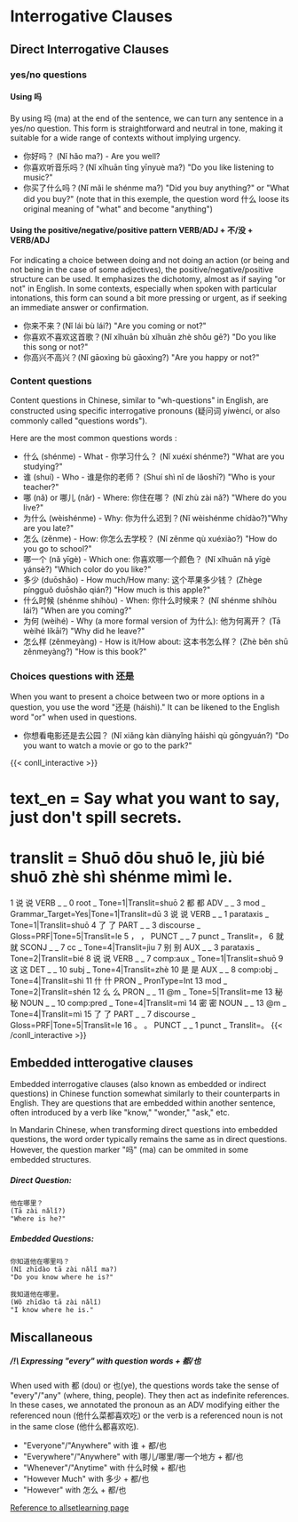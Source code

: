 # Interrogative Clauses

## Direct Interrogative Clauses
### yes/no questions 
#### Using 吗
By using 吗 (ma) at the end of the sentence, we can turn any sentence in a yes/no question. This form is straightforward and neutral in tone, making it suitable for a wide range of contexts without implying urgency.
- 你好吗？ (Nǐ hǎo ma?) - Are you well?
- 你喜欢听音乐吗？(Nǐ xǐhuān tīng yīnyuè ma?) "Do you like listening to music?"
- 你买了什么吗？(Nǐ mǎi le shénme ma?) "Did you buy anything?" or "What did you buy?" (note that in this exemple, the question word 什么 loose its original meaning of "what" and become "anything")

#### Using the positive/negative/positive pattern VERB/ADJ + 不/没 + VERB/ADJ
For indicating a choice between doing and not doing an action (or being and not being in the case of some adjectives), the positive/negative/positive structure can be used. It emphasizes the dichotomy, almost as if saying "or not" in English. In some contexts, especially when spoken with particular intonations, this form can sound a bit more pressing or urgent, as if seeking an immediate answer or confirmation.
- 你来不来？(Nǐ lái bù lái?) "Are you coming or not?"
- 你喜欢不喜欢这首歌？(Nǐ xǐhuān bù xǐhuān zhè shǒu gē?) "Do you like this song or not?"
- 你高兴不高兴？(Nǐ gāoxìng bù gāoxìng?) "Are you happy or not?"

### Content questions

Content questions in Chinese, similar to "wh-questions" in English, are constructed using specific interrogative pronouns (疑问词 yíwèncí, or also commonly called "questions words"). 

Here are the most common questions words : 
- 什么 (shénme) - What - 你学习什么？
    (Nǐ xuéxí shénme?)
    "What are you studying?"
- 谁 (shuí) - Who - 谁是你的老师？ (Shuí shì nǐ de lǎoshī?) "Who is your teacher?"
- 哪 (nǎ) or 哪儿 (nǎr) - Where: 你住在哪？ (Nǐ zhù zài nǎ?) "Where do you live?"
- 为什么 (wèishénme) - Why: 你为什么迟到？(Nǐ wèishénme chídào?)"Why are you late?"
- 怎么 (zěnme) - How:  你怎么去学校？ (Nǐ zěnme qù xuéxiào?) "How do you go to school?"
- 哪一个 (nǎ yīgè) - Which one: 你喜欢哪一个颜色？ (Nǐ xǐhuān nǎ yīgè yánsè?) "Which color do you like?"
- 多少 (duōshǎo) - How much/How many: 这个苹果多少钱？ (Zhège píngguǒ duōshǎo qián?) "How much is this apple?"
- 什么时候 (shénme shíhòu) - When: 你什么时候来？ (Nǐ shénme shíhòu lái?) "When are you coming?"
- 为何 (wèihé) - Why (a more formal version of 为什么): 他为何离开？ (Tā wèihé líkāi?) "Why did he leave?"
- 怎么样 (zěnmeyàng) - How is it/How about: 这本书怎么样？ (Zhè běn shū zěnmeyàng?) "How is this book?"

### Choices questions with 还是
When you want to present a choice between two or more options in a question, you use the word "还是 (háishì)." It can be likened to the English word "or" when used in questions.

- 你想看电影还是去公园？ (Nǐ xiǎng kàn diànyǐng háishì qù gōngyuán?) "Do you want to watch a movie or go to the park?"

{{< conll_interactive >}}
# text_en = Say what you want to say, just don't spill secrets.
# translit = Shuō dōu shuō le, jiù bié shuō zhè shì shénme mìmì le.
1	说	说	VERB	_	_	0	root	_	Tone=1|Translit=shuō
2	都	都	ADV	_	_	3	mod	_	Grammar_Target=Yes|Tone=1|Translit=dū
3	说	说	VERB	_	_	1	parataxis	_	Tone=1|Translit=shuō
4	了	了	PART	_	_	3	discourse	_	Gloss=PRF|Tone=5|Translit=le
5	，	，	PUNCT	_	_	7	punct	_	Translit=，
6	就	就	SCONJ	_	_	7	cc	_	Tone=4|Translit=jìu
7	别	别	AUX	_	_	3	parataxis	_	Tone=2|Translit=bié
8	说	说	VERB	_	_	7	comp:aux	_	Tone=1|Translit=shuō
9	这	这	DET	_	_	10	subj	_	Tone=4|Translit=zhè
10	是	是	AUX	_	_	8	comp:obj	_	Tone=4|Translit=shì
11	什	什	PRON	_	PronType=Int	13	mod	_	Tone=2|Translit=shén
12	么	么	PRON	_	_	11	@m	_	Tone=5|Translit=me
13	秘	秘	NOUN	_	_	10	comp:pred	_	Tone=4|Translit=mì
14	密	密	NOUN	_	_	13	@m	_	Tone=4|Translit=mì
15	了	了	PART	_	_	7	discourse	_	Gloss=PRF|Tone=5|Translit=le
16	。	。	PUNCT	_	_	1	punct	_	Translit=。
{{< /conll_interactive >}}


## Embedded intterogative clauses
Embedded interrogative clauses (also known as embedded or indirect questions) in Chinese function somewhat similarly to their counterparts in English. They are questions that are embedded within another sentence, often introduced by a verb like "know," "wonder," "ask," etc.

In Mandarin Chinese, when transforming direct questions into embedded questions, the word order typically remains the same as in direct questions. However, the question marker "吗" (ma) can be ommited in some embedded structures.


##### Direct Question:
    他在哪里？
    (Tā zài nǎlǐ?)
    "Where is he?"

##### Embedded Questions:

    你知道他在哪里吗？
    (Nǐ zhīdào tā zài nǎlǐ ma?)
    "Do you know where he is?"

    我知道他在哪里。
    (Wǒ zhīdào tā zài nǎlǐ)
    "I know where he is."


## Miscallaneous
##### /!\ Expressing "every" with question words + 都/也
When used with 都 (dou) or 也(ye), the questions words take the sense of "every"/"any" (where, thing, people). They then act as indefinite references.
In these cases, we annotated the pronoun as an ADV modifying either the referenced noun (他什么菜都喜欢吃) or the verb is a referenced noun is not in the same close (他什么都喜欢吃).

- "Everyone"/"Anywhere" with 谁 + 都/也
- "Everywhere"/"Anywhere" with 哪儿/哪里/哪一个地方 + 都/也
- "Whenever"/"Anytime" with 什么时候 + 都/也
- "However Much" with 多少 + 都/也
- "However" with 怎么 + 都/也

[Reference to allsetlearning page](https://resources.allsetlearning.com/chinese/grammar/Expressing_%22every%22_with_question_words)